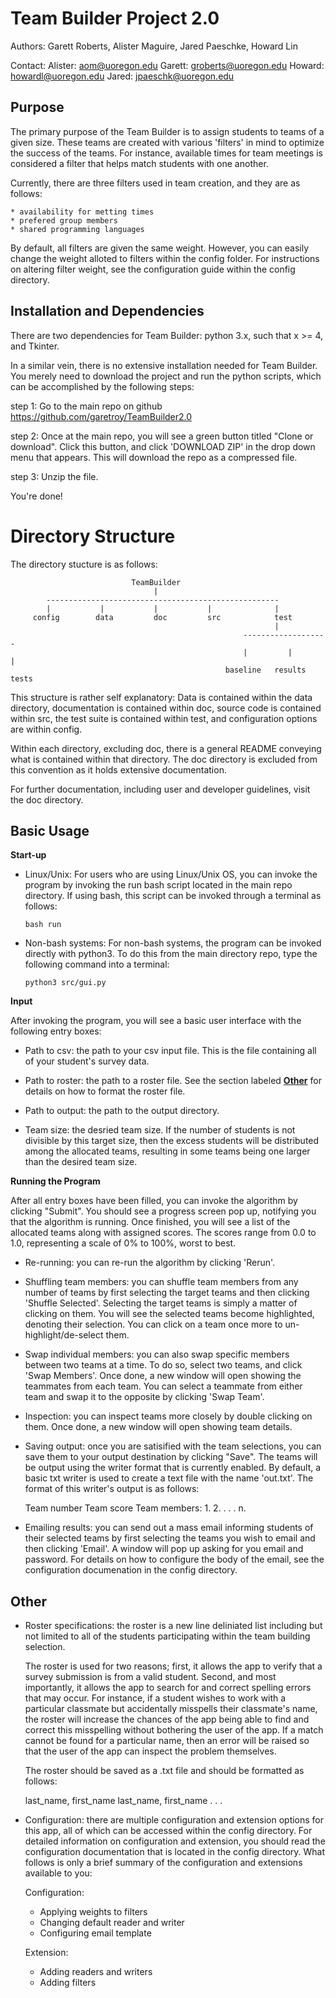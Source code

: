 # Team Builder Project 2.0

 Authors: Garett Roberts, Alister Maguire, Jared Paeschke, Howard Lin 

 Contact:
    Alister: aom@uoregon.edu
    Garett:  groberts@uoregon.edu
    Howard:  howardl@uoregon.edu
    Jared:   jpaeschk@uoregon.edu


## Purpose
 
 The primary purpose of the Team Builder is to assign students to 
 teams of a given size. These teams are created with various 'filters'
 in mind to optimize the success of the teams. For instance, available
 times for team meetings is considered a filter that helps match students
 with one another. 

 Currently, there are three filters used in team creation, and they are as
 follows:

    * availability for metting times
    * prefered group members
    * shared programming languages

 By default, all filters are given the same weight. However, you can easily 
 change the weight alloted to filters within the config folder. For instructions
 on altering filter weight, see the configuration guide within the config directory. 


## Installation and Dependencies

 There are two dependencies for Team Builder: python 3.x, such that 
 x >= 4, and Tkinter.  

 In a similar vein, there is no extensive installation needed for Team Builder. 
 You merely need to download the project and run the python scripts, which can
 be accomplished by the following steps:

 step 1: 
     Go to the main repo on github https://github.com/garetroy/TeamBuilder2.0
    
 step 2: 
     Once at the main repo, you will see a green button titled "Clone or download".
     Click this button, and click 'DOWNLOAD ZIP' in the drop down menu that appears. 
     This will download the repo as a compressed file. 

 step 3:
     Unzip the file. 

 You're done!
     


# Directory Structure
 
 The directory stucture is as follows:


                               TeamBuilder
                                    |
            ----------------------------------------------------
            |           |           |           |              |
         config        data         doc         src            test
                                                               |
                                                        -------------------
                                                        |         |       |
                                                    baseline   results   tests


 This structure is rather self explanatory:
 Data is contained within the data directory, documentation is 
 contained within doc, source code is contained within src,
 the test suite is contained within test, and configuration 
 options are within config. 
 
 Within each directory, excluding doc, there is a general README conveying what
 is contained within that directory. The doc directory is excluded from this 
 convention as it holds extensive documentation. 

 For further documentation, including user and developer guidelines, visit the
 doc directory. 


## Basic Usage

**Start-up**

* Linux/Unix:
  For users who are using Linux/Unix OS, you can invoke the program by invoking
  the run bash script located in the main repo directory. If using bash, this 
  script can be invoked through a terminal as follows:

  ```
  bash run
  ```

* Non-bash systems:
  For non-bash systems, the program can be invoked directly with python3. 
  To do this from the main directory repo, type the following command 
  into a terminal:

  ```
  python3 src/gui.py
  ``` 

**Input**

  After invoking the program, you will see a basic user interface with the 
  following entry boxes:

  * Path to csv: the path to your csv input file. This is the file 
    containing all of your student's survey data. 

  * Path to roster: the path to a roster file. See the section labeled
    [**Other**](#Other) for details on how to format the roster file. 

  * Path to output: the path to the output directory. 

  * Team size: the desried team size. If the number of students is not 
    divisible by this target size, then the excess students will be 
    distributed among the allocated teams, resulting in some teams 
    being one larger than the desired team size. 
               
**Running the Program**

  After all entry boxes have been filled, you can invoke the algorithm by 
  clicking "Submit". You should see a progress screen pop up, notifying you
  that the algorithm is running. Once finished, you will see a list of the 
  allocated teams along with assigned scores. The scores range from 0.0 to 
  1.0, representing a scale of 0% to 100%, worst to best. 

  * Re-running: you can re-run the algorithm by clicking 'Rerun'. 

  * Shuffling team members: you can shuffle team members from any number
    of teams by first selecting the target teams and then clicking 
    'Shuffle Selected'. Selecting the target teams is simply a matter
    of clicking on them. You will see the selected teams become highlighted, 
    denoting their selection. You can click on a team once more to 
    un-highlight/de-select them. 

  * Swap individual members: you can also swap specific members between 
    two teams at a time. To do so, select two teams, and click 
    'Swap Members'. Once done, a new window will open showing the
    teammates from each team. You can select a teammate from either
    team and swap it to the opposite by clicking 'Swap Team'. 

  * Inspection: you can inspect teams more closely by double clicking on
    them. Once done, a new window will open showing team details. 

  * Saving output: once you are satisified with the team selections, you
    can save them to your output destination by clicking "Save". The
    teams will be output using the writer format that is currently 
    enabled. By default, a basic txt writer is used to create a text
    file with the name 'out.txt'. The format of this writer's output 
    is as follows:

    Team number
    Team score
    Team members:
    1.
    2.
    .
    .
    .
    n.

  * Emailing results: you can send out a mass email informing students of
    their selected teams by first selecting the teams you wish to email
    and then clicking 'Email'. A window will pop up asking for you email
    and password. For details on how to configure the body of the email,
    see the configuration documenation in the config directory.    
  

## Other <a name="Other"></a> 

  * Roster specifications: the roster is a new line deliniated list including
    but not limited to all of the students participating within the team
    building selection.

    The roster is used for two reasons; first, it allows the app to verify 
    that a survey submission is from a valid student. Second, and most 
    importantly, it allows the app to search for and correct spelling 
    errors that may occur. For instance, if a student wishes to work
    with a particular classmate but accidentally misspells their classmate's
    name, the roster will increase the chances of the app being able to
    find and correct this misspelling without bothering the user of the app.
    If a match cannot be found for a particular name, then an error will
    be raised so that the user of the app can inspect the problem themselves. 

    The roster should be saved as a .txt file and should be formatted as follows:

    last_name, first_name
    last_name, first_name
    .
    .
    .


  * Configuration: there are multiple configuration and extension options for 
    this app, all of which can be accessed within the config directory. 
    For detailed information on configuration and extension, you should 
    read the configuration documentation that is located in the config 
    directory. What follows is only a brief summary of the configuration 
    and extensions available to you:

    Configuration:
    * Applying weights to filters   
    * Changing default reader and writer
    * Configuring email template

    Extension:
    * Adding readers and writers
    * Adding filters 
        


